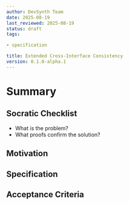 ```yaml
---
author: DevSynth Team
date: 2025-08-19
last_reviewed: 2025-08-19
status: draft
tags:

- specification

title: Extended Cross-Interface Consistency
version: 0.1.0-alpha.1
---
```


<!--
Required metadata fields:
- author: document author
- date: creation date
- last_reviewed: last review date
- status: draft | review | published
- tags: search keywords
- title: short descriptive name
- version: specification version
-->

# Summary

## Socratic Checklist
- What is the problem?
- What proofs confirm the solution?

## Motivation

## Specification

## Acceptance Criteria
